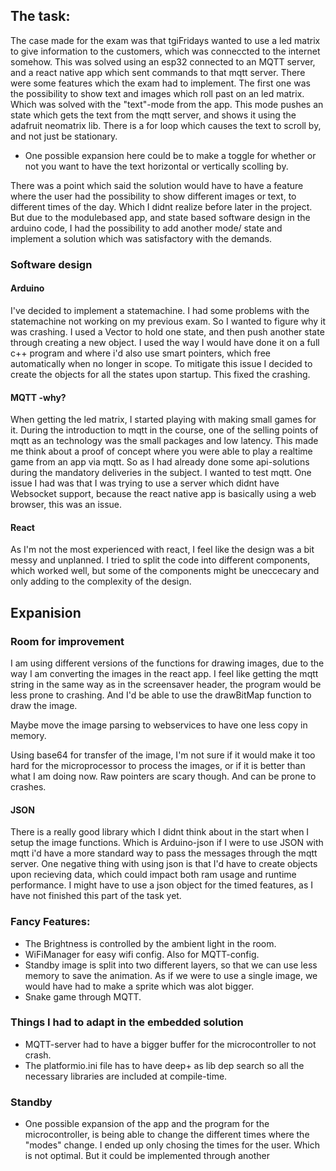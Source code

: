 ## The task:

The case made for the exam was that tgiFridays wanted to use a led matrix to give information to the customers, which was conneccted to the internet somehow. This was solved using an esp32 connected to an MQTT server, and a react native app which sent commands to that mqtt server. There were some features which the exam had to implement. The first one was the possibility to show text and images which roll past on an led matrix. Which was solved with the "text"-mode from the app. This mode pushes an state which gets the text from the mqtt server, and shows it using the adafruit neomatrix lib. There is a for loop which causes the text to scroll by, and not just be stationary.

* One possible expansion here could be to make a toggle for whether or not you want to have the text horizontal or vertically scolling by.

There was a point which said the solution would have to have a feature where the user had the possibility to show different images or text, to different times of the day. Which I didnt realize before later in the project.  But due to the modulebased app, and state based software design in the arduino code, I had the possibility to add another mode/ state and implement a solution which was satisfactory with the demands.

### Software design

#### Arduino

I've decided to implement a statemachine. I had some problems with the statemachine  not working on my previous exam. So I wanted to figure why it was crashing. I used a Vector to hold one state, and  then push another state through creating a new object. I used the way I would have done it on a full c++ program and where i'd also use smart pointers, which free automatically when no longer in scope. To mitigate this issue I decided to create the objects for all the states upon startup. This fixed the crashing.

#### MQTT -why?

When getting the led matrix, I started playing with making small games for it. During the introduction to mqtt in the course, one of the selling points of mqtt as an technology was the small packages and low latency.  This made me think about a proof of concept where you were able to play a realtime game from an app via mqtt. So as I had already done some api-solutions during the mandatory deliveries in the subject. I wanted to test mqtt. One issue I had was that I was trying to use a server which didnt have Websocket support, because the react native app is basically using a web browser, this was an issue.

#### React

As I'm not the most experienced with react, I feel like the design was a bit messy and unplanned. I tried to split the code into different components, which worked well, but some of the components might be uneccecary and only adding to the complexity of the design.

## Expanision

### Room for improvement

I am using different versions of the functions for drawing images, due to the way I am converting the images in the react app. I feel like getting the mqtt string in the same way as in the screensaver header, the program would be less prone to crashing. And I'd be able to use the drawBitMap function to draw the image.

Maybe move the image parsing to webservices to have one less copy in memory.

Using base64  for transfer of the image, I'm not sure if it would make it too hard for the microprocessor to process the images, or if it is better than what I am doing now. Raw pointers are scary though.  And can be prone to crashes. 

#### JSON

There is a really good library which I didnt think about in the start when I setup the image functions. Which is Arduino-json if I were to use JSON with mqtt i'd have a more standard way to pass the messages through the mqtt server. One negative thing with using json is that I'd have to create objects upon recieving data, which could impact both ram usage and runtime performance. I might have to use a json object for the timed features, as I have not finished this part of the task yet.

### Fancy Features:

* The Brightness is controlled by the ambient light in the room.
* WiFiManager for easy wifi config. Also for MQTT-config.
* Standby image is split into two different layers,  so that we can use less memory to save the animation. As if we were to use a single image, we would have had to make a sprite which was alot bigger.
* Snake game through MQTT.

### Things I had to adapt in the embedded solution

* MQTT-server had to have a bigger buffer for the microcontroller to not crash.
* The platformio.ini file has to have deep+ as lib dep search so all the necessary libraries are included at compile-time.

### Standby

* One possible expansion of the app and the program for the microcontroller, is being able to change the different times where the "modes" change. I ended up only chosing the times for the user. Which is not optimal. But it could be implemented through another
